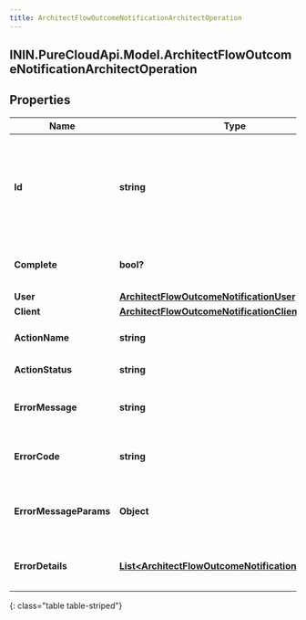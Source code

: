 ```yaml
---
title: ArchitectFlowOutcomeNotificationArchitectOperation
---
```

## ININ.PureCloudApi.Model.ArchitectFlowOutcomeNotificationArchitectOperation

## Properties

|Name | Type | Description | Notes|
|------------ | ------------- | ------------- | -------------|
| **Id** | **string** | A unique identifier for this operation, as generated by the initiating client | [optional] |
| **Complete** | **bool?** | Indicates if the operation is complete | [optional] |
| **User** | [**ArchitectFlowOutcomeNotificationUser**](ArchitectFlowOutcomeNotificationUser.html) |  | [optional] |
| **Client** | [**ArchitectFlowOutcomeNotificationClient**](ArchitectFlowOutcomeNotificationClient.html) |  | [optional] |
| **ActionName** | **string** | The action being performed | [optional] |
| **ActionStatus** | **string** | The action status | [optional] |
| **ErrorMessage** | **string** | The error message, if the action failed | [optional] |
| **ErrorCode** | **string** | The error code, if the action failed | [optional] |
| **ErrorMessageParams** | **Object** | The error message params, if the action failed | [optional] |
| **ErrorDetails** | [**List&lt;ArchitectFlowOutcomeNotificationErrorDetail&gt;**](ArchitectFlowOutcomeNotificationErrorDetail.html) | The error details, if the action failed | [optional] |
{: class="table table-striped"}


